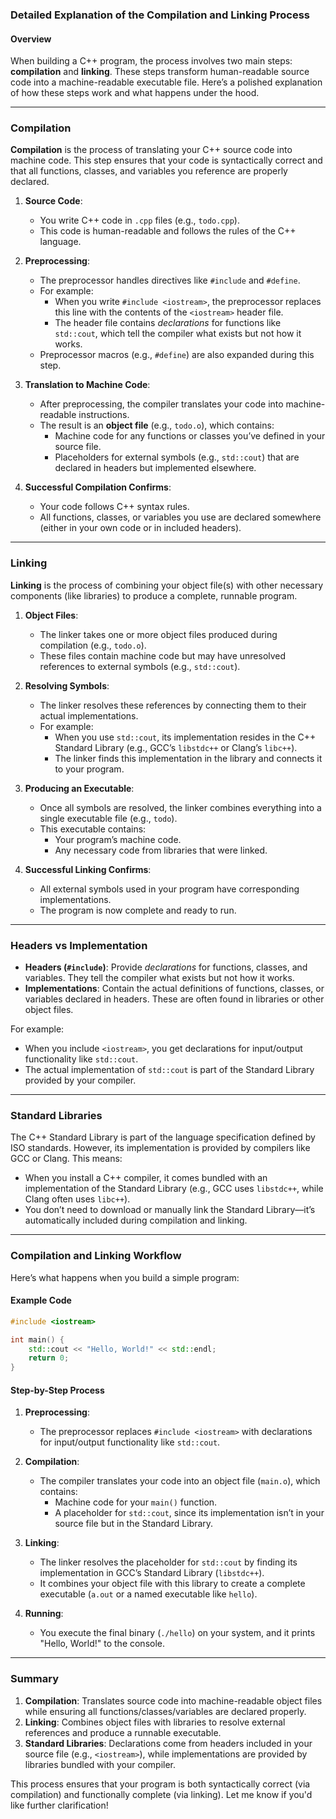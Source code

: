 ### **Detailed Explanation of the Compilation and Linking Process**

#### **Overview**
When building a C++ program, the process involves two main steps: **compilation** and **linking**. These steps transform human-readable source code into a machine-readable executable file. Here’s a polished explanation of how these steps work and what happens under the hood.

---

### **Compilation**
**Compilation** is the process of translating your C++ source code into machine code. This step ensures that your code is syntactically correct and that all functions, classes, and variables you reference are properly declared.

1. **Source Code**:
   - You write C++ code in `.cpp` files (e.g., `todo.cpp`).
   - This code is human-readable and follows the rules of the C++ language.

2. **Preprocessing**:
   - The preprocessor handles directives like `#include` and `#define`.
   - For example:
     - When you write `#include <iostream>`, the preprocessor replaces this line with the contents of the `<iostream>` header file.
     - The header file contains *declarations* for functions like `std::cout`, which tell the compiler what exists but not how it works.
   - Preprocessor macros (e.g., `#define`) are also expanded during this step.

3. **Translation to Machine Code**:
   - After preprocessing, the compiler translates your code into machine-readable instructions.
   - The result is an **object file** (e.g., `todo.o`), which contains:
     - Machine code for any functions or classes you’ve defined in your source file.
     - Placeholders for external symbols (e.g., `std::cout`) that are declared in headers but implemented elsewhere.

4. **Successful Compilation Confirms**:
   - Your code follows C++ syntax rules.
   - All functions, classes, or variables you use are declared somewhere (either in your own code or in included headers).

---

### **Linking**
**Linking** is the process of combining your object file(s) with other necessary components (like libraries) to produce a complete, runnable program.

1. **Object Files**:
   - The linker takes one or more object files produced during compilation (e.g., `todo.o`).
   - These files contain machine code but may have unresolved references to external symbols (e.g., `std::cout`).

2. **Resolving Symbols**:
   - The linker resolves these references by connecting them to their actual implementations.
   - For example:
     - When you use `std::cout`, its implementation resides in the C++ Standard Library (e.g., GCC’s `libstdc++` or Clang’s `libc++`).
     - The linker finds this implementation in the library and connects it to your program.

3. **Producing an Executable**:
   - Once all symbols are resolved, the linker combines everything into a single executable file (e.g., `todo`).
   - This executable contains:
     - Your program’s machine code.
     - Any necessary code from libraries that were linked.

4. **Successful Linking Confirms**:
   - All external symbols used in your program have corresponding implementations.
   - The program is now complete and ready to run.

---

### **Headers vs Implementation**
- **Headers (`#include`)**: Provide *declarations* for functions, classes, and variables. They tell the compiler what exists but not how it works.
- **Implementations**: Contain the actual definitions of functions, classes, or variables declared in headers. These are often found in libraries or other object files.

For example:
- When you include `<iostream>`, you get declarations for input/output functionality like `std::cout`.
- The actual implementation of `std::cout` is part of the Standard Library provided by your compiler.

---

### **Standard Libraries**
The C++ Standard Library is part of the language specification defined by ISO standards. However, its implementation is provided by compilers like GCC or Clang. This means:
- When you install a C++ compiler, it comes bundled with an implementation of the Standard Library (e.g., GCC uses `libstdc++`, while Clang often uses `libc++`).
- You don’t need to download or manually link the Standard Library—it’s automatically included during compilation and linking.

---

### **Compilation and Linking Workflow**
Here’s what happens when you build a simple program:

#### Example Code
```cpp
#include <iostream>

int main() {
    std::cout << "Hello, World!" << std::endl;
    return 0;
}
```

#### Step-by-Step Process
1. **Preprocessing**:
   - The preprocessor replaces `#include <iostream>` with declarations for input/output functionality like `std::cout`.

2. **Compilation**:
   - The compiler translates your code into an object file (`main.o`), which contains:
     - Machine code for your `main()` function.
     - A placeholder for `std::cout`, since its implementation isn’t in your source file but in the Standard Library.

3. **Linking**:
   - The linker resolves the placeholder for `std::cout` by finding its implementation in GCC’s Standard Library (`libstdc++`).
   - It combines your object file with this library to create a complete executable (`a.out` or a named executable like `hello`).

4. **Running**:
   - You execute the final binary (`./hello`) on your system, and it prints "Hello, World!" to the console.

---

### Summary
1. **Compilation**: Translates source code into machine-readable object files while ensuring all functions/classes/variables are declared properly.
2. **Linking**: Combines object files with libraries to resolve external references and produce a runnable executable.
3. **Standard Libraries**: Declarations come from headers included in your source file (e.g., `<iostream>`), while implementations are provided by libraries bundled with your compiler.

This process ensures that your program is both syntactically correct (via compilation) and functionally complete (via linking). Let me know if you'd like further clarification!

